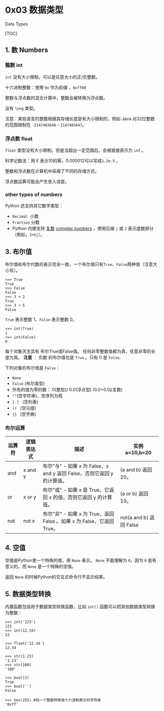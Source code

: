 # 0x03 数据类型

Data Types

[TOC]

## 1. 数  Numbers

### 整数 int

`int` 没有大小限制，可以是任意大小的正/负整数。

十六进制整数：使用 `0x`  作为前缀 ，`0xff00`

整数与浮点数的混合计算中，整数会被转换为浮点数。

没有 `long` 类型。

注意：某些语言的整数根据其存储长度是有大小限制的，例如 Java 对32位整数的范围限制在 `-2147483648` - `2147483647`。

### 浮点数 float 

`float`  类型没有大小限制。但是当超出一定范围后，会被直接表示为 `inf` 。

科学记数法：用 E 表示10的幂，0.000012可以写成`1.2e-5` 。

整数和浮点数在计算机中采用了不同的存储方式。

浮点数运算可能会产生舍入误差。

### other types of numbers

Python 还支持其它数字类型：

-   `Decimal`  小数
-   `Fraction` 分数
-   Python 内建支持 [复数](https://docs.python.org/3/library/stdtypes.html#typesnumeric) [complex numbers](../library/stdtypes.html#typesnumeric) ，使用后缀 `j` 或 `J` 表示虚数部分（例如，`3+5j`）。

## 3. 布尔值

布尔值和布尔代数的表示完全一致，一个布尔值只有`True`、`False`两种值（注意大小写）。

```
>>> True
True
>>> False
False
>>> 3 > 2
True
>>> 3 > 5
False
```

`True` 表示整数 1，`False` 表示整数 0。 

```
>>> int(True)
1
>>> int(False)
0
```

每个对象天生具有 布尔True或False值。
任何非零整数值都为真，任意非零的长度为真。
**注意** ： 负数 的布尔值也是 `True` 。只有 0 是 `False`.

下列对象的布尔值是 `False`：

-   `None`
-   `False` (布尔类型)
-   所有的值为零的数： 0(整型)/ 0.0(浮点型) /0.0+0.0j(复数)
-   `""`(空字符串)，空序列为假
-   `[ ] ` (空列表)
-   `() ` (空元组)
-   `{} ` (空字典)



### 布尔运算

| 运算符  | 逻辑表达式   | 描述                                       | 实例 a=10,b=20          |
| ---- | ------- | ---------------------------------------- | --------------------- |
| and  | x and y | 布尔"与" - 如果 x 为 False，x and y 返回 False，否则它返回 y 的计算值。 | (a and b) 返回 20。      |
| or   | x or y  | 布尔"或" - 如果 x 是 True，它返回 x 的值，否则它返回 y 的计算值。 | (a or b) 返回 10。       |
| not  | not x   | 布尔"非" - 如果 x 为 True，返回 False 。如果 x 为 False，它返回 True。 | not(a and b) 返回 False |


## 4. 空值

空值是Python里一个特殊的值，用 `None` 表示。
`None` 不能理解为 `0`，因为 `0` 是有意义的，而 `None` 是一个特殊的空值。

返回 `None` 的时候Python的交互式命令行不显示结果。

## 5. 数据类型转换

内置函数包括用于数据类型转换函数，比如 `int()` 函数可以把其他数据类型转换为整数：

```
>>> int('123')
123
>>> int(12.34)
12

>>> float('12.34')
12.34

>>> str(1.23)
'1.23'
>>> str(100)
'100'

>>> bool(1)
True
>>> bool('')
False

>>> hex(255) #将一个整数转换成十六进制表示的字符串
'0xff'
```
